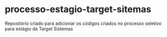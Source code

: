 # processo-estagio-target-sitemas
Repositório criado para adicionar os códigos criados no processo seletivo para estágio da Target Sistemas
